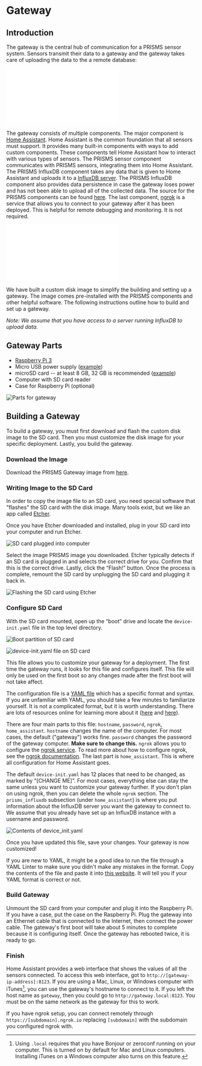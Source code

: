 # Gateway

## Introduction

The gateway is the central hub of communication for a PRISMS sensor system. Sensors transmit their data to a gateway and the gateway takes care of uploading the data to the a remote database:

![High Level Architecture](images/High-Level-Architecture.pdf)

The gateway consists of multiple components. The major component is [Home Assistant](https://home-assistant.io). Home Assistant is the common foundation that all sensors must support. It provides many built-in components with ways to add custom components. These components tell Home Assistant how to interact with various types of sensors. The PRISMS sensor component communicates with PRISMS sensors, integrating them into Home Assistant. The PRISMS InfluxDB component takes any data that is given to Home Assistant and uploads it to a [InfluxDB server](https://github.com/influxdata/influxdb). The PRISMS InfluxDB component also provides data persistence in case the gateway loses power and has not been able to upload all of the collected data. The source for the PRISMS components can be found [here](https://github.com/VDL-PRISM/home-assistant-components).  The last component, [ngrok](https://ngrok.com) is a service that allows you to connect to your gateway after it has been deployed. This is helpful for remote debugging and monitoring. It is not required.

![Gateway Components](images/Gateway.pdf)

We have built a custom disk image to simplify the building and setting up a gateway. The image comes pre-installed with the PRISMS components and other helpful software. The following instructions outline how to build and set up a gateway.

_Note: We assume that you have access to a server running InfluxDB to upload data._

## Gateway Parts
- [Raspberry Pi 3](https://www.raspberrypi.org/products/raspberry-pi-3-model-b/)
- Micro USB power supply ([example](https://www.adafruit.com/product/1995))
- microSD card -- at least 8 GB, 32 GB is recommended ([example](https://www.amazon.com/dp/B010Q57T02/ref=twister_B011BRUOMO))
- Computer with SD card reader
- Case for Raspberry Pi (optional)

![Parts for gateway](images/parts.jpg)

## Building a Gateway

To build a gateway, you must first download and flash the custom disk image to the SD card. Then you must customize the disk image for your specific deployment. Lastly, you build the gateway.

### Download the Image
Download the PRISMS Gateway image from [here](https://www.files.app.lundrigan.org/2017-05-15-prisms-gateway.img.zip).

### Writing Image to the SD Card
In order to copy the image file to an SD card, you need special software that "flashes" the SD card with the disk image. Many tools exist, but we like an app called [Etcher](https://etcher.io).

Once you have Etcher downloaded and installed, plug in your SD card into your computer and run Etcher.

![SD card plugged into computer](images/sd_card.jpg)


Select the image PRISMS image you downloaded. Etcher typically detects if an SD card is plugged in and selects the correct drive for you. Confirm that this is the correct drive. Lastly, click the “Flash!” button. Once the process is complete, remount the SD card by unplugging the SD card and plugging it back in.

![Flashing the SD card using Etcher](images/etcher.png)

### Configure SD Card
With the SD card mounted, open up the “boot” drive and locate the `device-init.yaml` file in the top level directory.

![Boot partition of SD card](images/boot.png)

![`device-init.yaml` file on SD card](images/device-init.png)

This file allows you to customize your gateway for a deployment. The first time the gateway runs, it looks for this file and configures itself. This file will only be used on the first boot so any changes made after the first boot will not take affect.

The configuration file is a [YAML file](http://yaml.org) which has a specific format and syntax. If you are unfamiliar with YAML, you should take a few minutes to familiarize yourself. It is not a complicated format, but it is worth understanding. There are lots of resources online for learning more about it ([here](https://learnxinyminutes.com/docs/yaml/) and [here](https://www.youtube.com/watch?v=W3tQPk8DNbk)).

There are four main parts to this file: `hostname`, `password`, `ngrok`, `home_assistant`. `hostname` changes the name of the computer. For most cases, the default ("gateway") works fine. `password` changes the password of the gateway computer. **Make sure to change this.** `ngrok` allows you to configure the [ngrok service](https://ngrok.com). To read more about how to configure ngrok, see the [ngrok documentation](https://ngrok.com/docs#config). The last part is `home_assistant`. This is where all configuration for Home Assistant goes.

The default `device-init.yaml` has 12 places that need to be changed, as marked by "[CHANGE ME]". For most cases, everything else can stay the same unless you want to customize your gateway further. If you don't plan on using ngrok, then you can delete the whole `ngrok` section. The `prisms_influxdb` subsection (under `home_assistant`) is where you put information about the InfluxDB server you want the gateway to connect to. We assume that you already have set up an InfluxDB instance with a username and password.

![Contents of `device_init.yaml`](images/config.png)

Once you have updated this file, save your changes. Your gateway is now customized!

If you are new to YAML, it might be a good idea to run the file through a YAML Linter to make sure you didn't make any mistakes in the format. Copy the contents of the file and paste it into [this website](http://www.yamllint.com). It will tell you if your YAML format is correct or not.

### Build Gateway
Unmount the SD card from your computer and plug it into the Raspberry Pi. If you have a case, put the case on the Raspberry Pi. Plug the gateway into an Ethernet cable that is connected to the Internet, then connect the power cable. The gateway's first boot will take about 5 minutes to complete because it is configuring itself. Once the gateway has rebooted twice, it is ready to go.

### Finish

Home Assistant provides a web interface that shows the values of all the sensors connected. To access this web interface, got to `http://[gateway-ip-address]:8123`. If you are using a Mac, Linux, or Windows computer with iTunes[^1], you can use the gateway's hostname to connect to it. If you left the host name as `gateway`, then you could go to `http://gateway.local:8123`. You must be on the same network as the gateway for this to work.

If you have ngrok setup, you can connect remotely through `https://[subdomain].ngrok.io` replacing `[subdomain]` with the subdomain you configured ngrok with.

[^1]: Using `.local` requires that you have Bonjour or zeroconf running on your computer. This is turned on by default for Mac and Linux computers. Installing iTunes on a Windows computer also turns on this feature.
